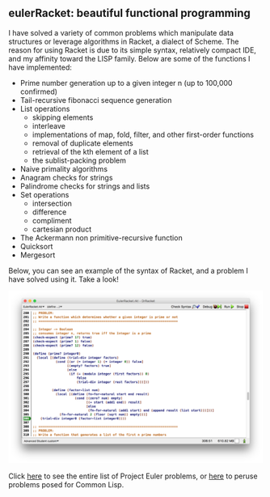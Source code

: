 ## eulerRacket: beautiful functional programming ##

I have solved a variety of common problems which manipulate data structures or leverage algorithms in Racket, a dialect of Scheme. The reason for using Racket is due to its simple syntax, relatively compact IDE, and my affinity toward the LISP family. Below are some of the functions I have implemented:

* Prime number generation up to a given integer n (up to 100,000 confirmed)
* Tail-recursive fibonacci sequence generation
* List operations
    * skipping elements
    * interleave
    * implementations of map, fold, filter, and other first-order functions
    * removal of duplicate elements
    * retrieval of the kth element of a list
    * the sublist-packing problem
* Naive primality algorithms
* Anagram checks for strings
* Palindrome checks for strings and lists
* Set operations
  * intersection
  * difference
  * compliment
  * cartesian product
* The Ackermann non primitive-recursive function
* Quicksort
* Mergesort

Below, you can see an example of the syntax of Racket, and a problem I have solved using it. Take a look!

![application](https://github.com/jyoo980/eulerRacket/blob/master/window.png)

Click [here](https://projecteuler.net/) to see the entire list of Project Euler problems, or [here](http://www.ic.unicamp.br/~meidanis/courses/mc336/2006s2/funcional/L-99_Ninety-Nine_Lisp_Problems.html) to peruse problems posed for Common Lisp.


